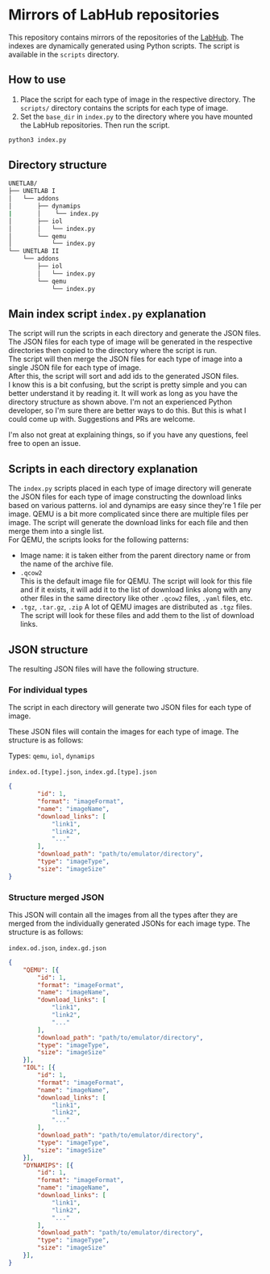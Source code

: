 # Mirrors of LabHub repositories

This repository contains mirrors of the repositories of the [LabHub](https://labhub.eu.org). The indexes are dynamically generated using Python scripts. The script is available in the `scripts` directory.

## How to use

1. Place the script for each type of image in the respective directory. The `scripts/` directory contains the scripts for each type of image.
2. Set the `base_dir` in `index.py` to the directory where you have mounted the LabHub repositories. Then run the script.

```bash
python3 index.py
```

## Directory structure

```bash
UNETLAB/
├── UNETLAB I
│   └── addons
│       ├── dynamips
|       │    └── index.py
│       ├── iol
│       │   └── index.py
│       └── qemu
│           └── index.py
└── UNETLAB II
    └── addons
        ├── iol
        │   └── index.py
        └── qemu
            └── index.py
```

## Main index script `index.py` explanation

The script will run the scripts in each directory and generate the JSON files. The JSON files for each type of image will be generated in the respective directories then copied to the directory where the script is run.  
The script will then merge the JSON files for each type of image into a single JSON file for each type of image.  
After this, the script will sort and add ids to the generated JSON files.  
I know this is a bit confusing, but the script is pretty simple and you can better understand it by reading it. It will work as long as you have the directory structure as shown above. I'm not an experienced Python developer, so I'm sure there are better ways to do this. But this is what I could come up with. Suggestions and PRs are welcome.  

I'm also not great at explaining things, so if you have any questions, feel free to open an issue.

## Scripts in each directory explanation

The `index.py` scripts placed in each type of image directory will generate the JSON files for each type of image constructing the download links based on various patterns. iol and dynamips are easy since they're 1 file per image. QEMU is a bit more complicated since there are multiple files per image. The script will generate the download links for each file and then merge them into a single list.  
For QEMU, the scripts looks for the following patterns:

- Image name: it is taken either from the parent directory name or from the name of the archive file.
- `.qcow2`  
    This is the default image file for QEMU. The script will look for this file and if it exists, it will add it to the list of download links along with any other files in the same directory like other `.qcow2` files, `.yaml` files, etc.
- `.tgz`, `.tar.gz`, `.zip`
    A lot of QEMU images are distributed as `.tgz` files. The script will look for these files and add them to the list of download links.

## JSON structure

The resulting JSON files will have the following structure.

### For individual types

The script in each directory will generate two JSON files for each type of image.

These JSON files will contain the images for each type of image. The structure is as follows:

Types: `qemu`, `iol`, `dynamips`

`index.od.[type].json`, `index.gd.[type].json`

```json
{
        "id": 1,
        "format": "imageFormat",
        "name": "imageName",
        "download_links": [
            "link1",
            "link2",
            "..."
        ],
        "download_path": "path/to/emulator/directory",
        "type": "imageType",
        "size": "imageSize"
}
```

### Structure merged JSON

This JSON will contain all the images from all the types after they are merged from the individually generated JSONs for each image type. The structure is as follows:

`index.od.json`, `index.gd.json`

```json
{
    "QEMU": [{
        "id": 1,
        "format": "imageFormat",
        "name": "imageName",
        "download_links": [
            "link1",
            "link2",
            "..."
        ],
        "download_path": "path/to/emulator/directory",
        "type": "imageType",
        "size": "imageSize"
    }],
    "IOL": [{
        "id": 1,
        "format": "imageFormat",
        "name": "imageName",
        "download_links": [
            "link1",
            "link2",
            "..."
        ],
        "download_path": "path/to/emulator/directory",
        "type": "imageType",
        "size": "imageSize"
    }],
    "DYNAMIPS": [{
        "id": 1,
        "format": "imageFormat",
        "name": "imageName",
        "download_links": [
            "link1",
            "link2",
            "..."
        ],
        "download_path": "path/to/emulator/directory",
        "type": "imageType",
        "size": "imageSize"
    }],
}
```
